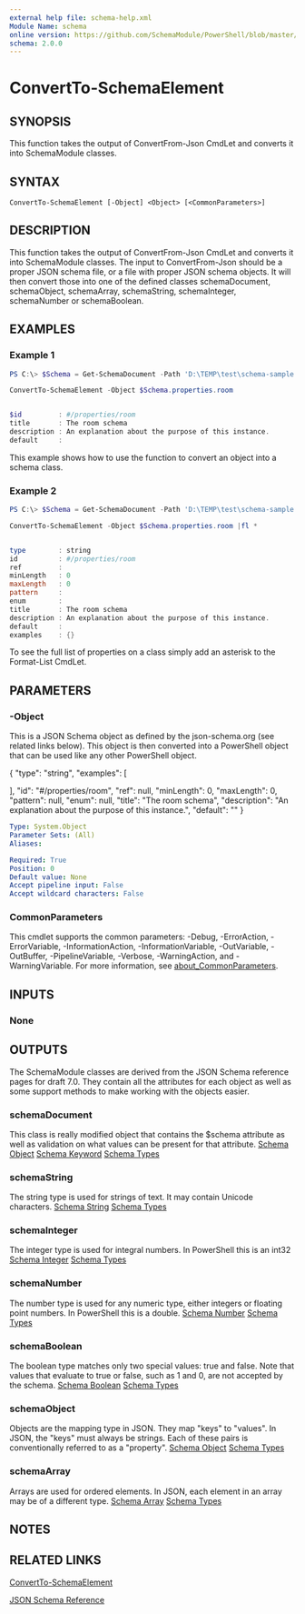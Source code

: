 ```yaml
---
external help file: schema-help.xml
Module Name: schema
online version: https://github.com/SchemaModule/PowerShell/blob/master/docs/ConvertTo-SchemaElement.md#convertto-schemaelement
schema: 2.0.0
---
```


# ConvertTo-SchemaElement

## SYNOPSIS
This function takes the output of ConvertFrom-Json CmdLet and converts it into
SchemaModule classes.

## SYNTAX

```
ConvertTo-SchemaElement [-Object] <Object> [<CommonParameters>]
```

## DESCRIPTION
This function takes the output of ConvertFrom-Json CmdLet and converts it into
SchemaModule classes. The input to ConvertFrom-Json should be a proper JSON
schema file, or a file with proper JSON schema objects. It will then convert those
into one of the defined classes schemaDocument, schemaObject, schemaArray,
schemaString, schemaInteger, schemaNumber or schemaBoolean.

## EXAMPLES

### Example 1
```powershell
PS C:\> $Schema = Get-SchemaDocument -Path 'D:\TEMP\test\schema-sample.json'

ConvertTo-SchemaElement -Object $Schema.properties.room


$id         : #/properties/room
title       : The room schema
description : An explanation about the purpose of this instance.
default     :
```

This example shows how to use the function to convert an object into a schema
class.

### Example 2
```powershell
PS C:\> $Schema = Get-SchemaDocument -Path 'D:\TEMP\test\schema-sample.json'

ConvertTo-SchemaElement -Object $Schema.properties.room |fl *


type        : string
id          : #/properties/room
ref         :
minLength   : 0
maxLength   : 0
pattern     :
enum        :
title       : The room schema
description : An explanation about the purpose of this instance.
default     :
examples    : {}
```

To see the full list of properties on a class simply add an asterisk to the
Format-List CmdLet.

## PARAMETERS

### -Object
This is a JSON Schema object as defined by the json-schema.org (see related links
below). This object is then converted into a PowerShell object that can be used
like any other PowerShell object.

{
 "type": "string",
 "examples": [

 ],
 "id": "#/properties/room",
 "ref": null,
 "minLength": 0,
 "maxLength": 0,
 "pattern": null,
 "enum": null,
 "title": "The room schema",
 "description": "An explanation about the purpose of this instance.",
 "default": ""
}

```yaml
Type: System.Object
Parameter Sets: (All)
Aliases:

Required: True
Position: 0
Default value: None
Accept pipeline input: False
Accept wildcard characters: False
```

### CommonParameters
This cmdlet supports the common parameters: -Debug, -ErrorAction, -ErrorVariable, -InformationAction, -InformationVariable, -OutVariable, -OutBuffer, -PipelineVariable, -Verbose, -WarningAction, and -WarningVariable. For more information, see [about_CommonParameters](http://go.microsoft.com/fwlink/?LinkID=113216).

## INPUTS

### None

## OUTPUTS
The SchemaModule classes are derived from the JSON Schema reference pages for
draft 7.0. They contain all the attributes for each object as well as some
support methods to make working with the objects easier.

### schemaDocument
This class is really modified object that contains the $schema attribute as well
as validation on what values can be present for that attribute.
[Schema Object](https://json-schema.org/understanding-json-schema/reference/object.html)
[Schema Keyword](https://json-schema.org/understanding-json-schema/reference/schema.html)
[Schema Types](https://json-schema.org/understanding-json-schema/reference/type.html)

### schemaString
The string type is used for strings of text. It may contain Unicode characters.
[Schema String](https://json-schema.org/understanding-json-schema/reference/string.html)
[Schema Types](https://json-schema.org/understanding-json-schema/reference/type.html)

### schemaInteger
The integer type is used for integral numbers. In PowerShell this is an int32
[Schema Integer](http://json-schema.org/understanding-json-schema/reference/numeric.html#integer)
[Schema Types](https://json-schema.org/understanding-json-schema/reference/type.html)

### schemaNumber
The number type is used for any numeric type, either integers or floating point
numbers. In PowerShell this is a double.
[Schema Number](http://json-schema.org/understanding-json-schema/reference/numeric.html#number)
[Schema Types](https://json-schema.org/understanding-json-schema/reference/type.html)

### schemaBoolean
The boolean type matches only two special values: true and false. Note that
values that evaluate to true or false, such as 1 and 0, are not accepted by the
schema.
[Schema Boolean](http://json-schema.org/understanding-json-schema/reference/boolean.html)
[Schema Types](https://json-schema.org/understanding-json-schema/reference/type.html)

### schemaObject
Objects are the mapping type in JSON. They map "keys" to "values". In JSON, the
"keys" must always be strings. Each of these pairs is conventionally referred
to as a "property".
[Schema Object](https://json-schema.org/understanding-json-schema/reference/object.html)
[Schema Types](https://json-schema.org/understanding-json-schema/reference/type.html)

### schemaArray
Arrays are used for ordered elements. In JSON, each element in an array may be
of a different type.
[Schema Array](https://json-schema.org/understanding-json-schema/reference/array.html)
[Schema Types](https://json-schema.org/understanding-json-schema/reference/type.html)

## NOTES

## RELATED LINKS

[ConvertTo-SchemaElement](https://github.com/SchemaModule/PowerShell/blob/master/docs/ConvertTo-SchemaElement.md#convertto-schemaelement)

[JSON Schema Reference](https://json-schema.org/understanding-json-schema/reference/index.html)